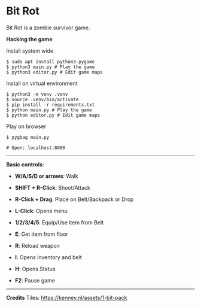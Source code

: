 # Bit Rot
Bit Rot is a zombie survivor game.

**Hacking the game**

Install system wide
```shell
$ sudo apt install python3-pygame
$ python3 main.py # Play the game
$ python3 editor.py # Edit game maps
```

Install on virtual environment
```shell
$ python3 -m venv .venv
$ source .venv/bin/activate
$ pip install -r requirements.txt
$ python main.py # Play the game
$ python editor.py # Edit game maps
```

Play on browser
```shell
$ pygbag main.py 

# Open: localhost:8000
```

----

**Basic controls**:
- **W/A/S/D or arrows**: Walk
- **SHIFT + R-Click**: Shoot/Attack
- **R-Click + Drag**: Place on Belt/Backpack or Drop
- **L-Click**: Opens menu 
- **1/2/3/4/5**: Equip/Use item from Belt

- **E**: Get item from floor
- **R**: Reload weapon

- **I**: Opens inventory and belt
- **H**: Opens Status

- **F2**: Pause game
----

**Credits**
Tiles: https://kenney.nl/assets/1-bit-pack